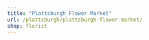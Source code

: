 ```yaml
---
title: "Plattsburgh Flower Market"
url: /plattsburgh/plattsburgh-flower-market/
shop: florist
---
```

